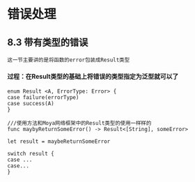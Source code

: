 # 错误处理

## 8.3 带有类型的错误
	这一节主要讲的是将函数的error包装成Result类型

#### 过程：在Result类型的基础上将错误的类型指定为泛型就可以了
	
	enum Result <A, ErrorType: Error> {
	case failure(errorType)
	case success(A)
	}

	///使用方法和Moya网络框架中的Result类型的使用一样样的
	func maybyReturnSomeError() -> Result<[String], someError> 

	let result = maybeReturnSomeError

	switch result {
	case ...
	case...
	}




